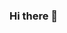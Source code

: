 ### Hi there 👋

<!--
**fhoas/fhoas** is a ✨ _special_ ✨ repository because its `README.md` (this file) appears on your GitHub profile.

Here are some ideas to get you started:

- 🔭 I’m currently working on uplvl.studio
- 🔥 I’m currently learning React.js
- 🤔 Where do i work I am currently working at UPLVL STUDIO where I am one of the 3 CEOs
- 💬 Ask me about Frontend Tools
- 📫 How to reach me: @fhoas (on most platforms) or thefhoas@gmail.com
- ⚡ Fun fact: Let's start with music first, then design, then coding.
-->
